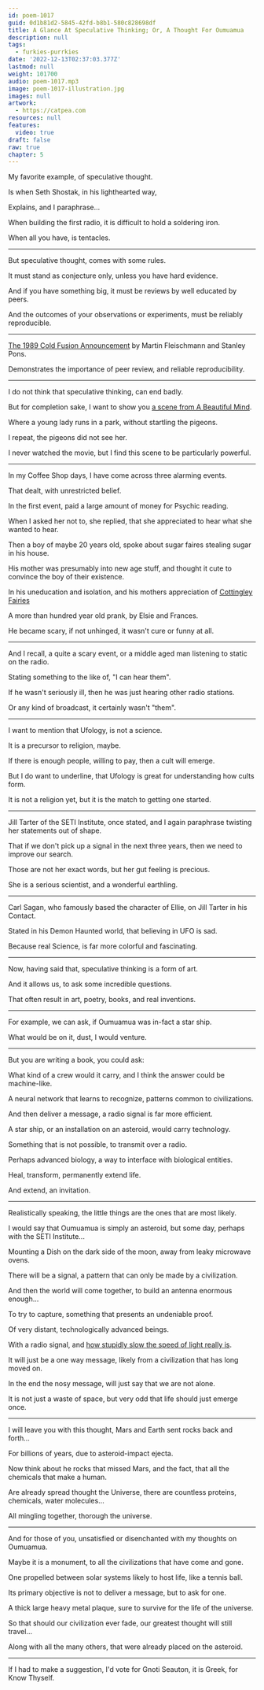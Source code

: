 ```yaml
---
id: poem-1017
guid: 0d1b81d2-5845-42fd-b8b1-580c828698df
title: A Glance At Speculative Thinking; Or, A Thought For Oumuamua
description: null
tags:
  - furkies-purrkies
date: '2022-12-13T02:37:03.377Z'
lastmod: null
weight: 101700
audio: poem-1017.mp3
image: poem-1017-illustration.jpg
images: null
artwork:
  - https://catpea.com
resources: null
features:
  video: true
draft: false
raw: true
chapter: 5
---
```


My favorite example,
of speculative thought.

Is when Seth Shostak,
in his lighthearted way,

Explains,
and I paraphrase...

When building the first radio,
it is difficult to hold a soldering iron.

When all you have,
is tentacles.

---

But speculative thought,
comes with some rules.

It must stand as conjecture only,
unless you have hard evidence.

And if you have something big,
it must be reviews by well educated by peers.

And the outcomes of your observations or experiments,
must be reliably reproducible.

---

[The 1989 Cold Fusion Announcement][1] by
Martin Fleischmann and Stanley Pons.

Demonstrates the importance of peer review,
and reliable reproducibility.

---

I do not think that speculative thinking,
can end badly.

But for completion sake,
I want to show you [a scene from A Beautiful Mind][2].

Where a young lady runs in a park,
without startling the pigeons.

I repeat,
the pigeons did not see her.

I never watched the movie,
but I find this scene to be particularly powerful.

---

In my Coffee Shop days,
I have come across three alarming events.

That dealt,
with unrestricted belief.

In the first event,
paid a large amount of money for Psychic reading.

When I asked her not to,
she replied, that she appreciated to hear what she wanted to hear.

Then a boy of maybe 20 years old,
spoke about sugar faires stealing sugar in his house.

His mother was presumably into new age stuff,
and thought it cute to convince the boy of their existence.

In his uneducation and isolation,
and his mothers appreciation of [Cottingley Fairies][3]

A more than hundred year old prank,
by Elsie and Frances.

He became scary, if not unhinged,
it wasn't cure or funny at all.

---

And I recall, a quite a scary event,
or a middle aged man listening to static on the radio.

Stating something to the like of,
"I can hear them".

If he wasn't seriously ill,
then he was just hearing other radio stations.

Or any kind of broadcast,
it certainly wasn't "them".

---

I want to mention that Ufology,
is not a science.

It is a precursor to religion,
maybe.

If there is enough people,
willing to pay, then a cult will emerge.

But I do want to underline,
that Ufology is great for understanding how cults form.

It is not a religion yet,
but it is the match to getting one started.

---

Jill Tarter of the SETI Institute,
once stated, and I again paraphrase twisting her statements out of shape.

That if we don't pick up a signal in the next three years,
then we need to improve our search.

Those are not her exact words,
but her gut feeling is precious.

She is a serious scientist,
and a wonderful earthling.

---

Carl Sagan, who famously based the character of Ellie,
on Jill Tarter in his Contact.

Stated in his Demon Haunted world,
that believing in UFO is sad.

Because real Science,
is far more colorful and fascinating.

---

Now, having said that,
speculative thinking is a form of art.

And it allows us,
to ask some incredible questions.

That often result in art, poetry,
books, and real inventions.

---

For example, we can ask,
if Oumuamua was in-fact a star ship.

What would be on it,
dust, I would venture.

---

But you are writing a book,
you could ask:

What kind of a crew would it carry,
and I think the answer could be machine-like.

A neural network that learns to recognize,
patterns common to civilizations.

And then deliver a message,
a radio signal is far more efficient.

A star ship, or an installation on an asteroid,
would carry technology.

Something that is not possible,
to transmit over a radio.

Perhaps advanced biology,
a way to interface with biological entities.

Heal, transform,
permanently extend life.

And extend,
an invitation.

---

Realistically speaking,
the little things are the ones that are most likely.

I would say that Oumuamua is simply an asteroid,
but some day, perhaps with the SETI Institute...

Mounting a Dish on the dark side of the moon,
away from leaky microwave ovens.

There will be a signal,
a pattern that can only be made by a civilization.

And then the world will come together,
to build an antenna enormous enough...

To try to capture,
something that presents an undeniable proof.

Of very distant,
technologically advanced beings.

With a radio signal,
and [how stupidly slow the speed of light really is][4].

It will just be a one way message,
likely from a civilization that has long moved on.

In the end the nosy message,
will just say that we are not alone.

It is not just a waste of space,
but very odd that life should just emerge once.

---

I will leave you with this thought,
Mars and Earth sent rocks back and forth...

For billions of years,
due to asteroid-impact ejecta.

Now think about he rocks that missed Mars,
and the fact, that all the chemicals that make a human.

Are already spread thought the Universe,
there are countless proteins, chemicals, water molecules...

All mingling together,
thorough the universe.

---

And for those of you,
unsatisfied or disenchanted with my thoughts on Oumuamua.

Maybe it is a monument,
to all the civilizations that have come and gone.

One propelled between solar systems likely to host life,
like a tennis ball.

Its primary objective is not to deliver a message,
but to ask for one.

A thick large heavy metal plaque,
sure to survive for the life of the universe.

So that should our civilization ever fade,
our greatest thought will still travel...

Along with all the many others,
that were already placed on the asteroid.

---

If I had to make a suggestion,
I'd vote for Gnoti Seauton, it is Greek, for Know Thyself.

[1]: https://www.youtube.com/watch?v=6CfHaeQo6oU
[2]: https://youtu.be/fg99s1YM1bM?t=56
[3]: https://youtu.be/I6zeyU-EUxU?t=15
[4]: https://www.youtube.com/watch?v=nQUwHdSAhmw
